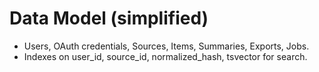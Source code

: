 # Data Model (simplified)
- Users, OAuth credentials, Sources, Items, Summaries, Exports, Jobs.
- Indexes on user_id, source_id, normalized_hash, tsvector for search.